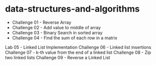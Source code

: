 # data-structures-and-algorithms

+ Challenge 01 - Reverse Array
+ Challenge 02 - Add value to middle of array
+ Challenge 03 - Binary Search in sorted array
+ Challenge 04 - Find the sum of each row in a matrix

Lab 05 - Linked List Implementation
Challenge 06 - Linked list insertions
Challenge 07 - k-th value from the end of a linked list
Challenge 08 - Zip two linked lists
Challenge 09 - Reverse a Linked List

